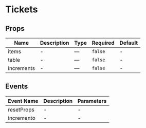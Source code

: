 # Tickets

## Props

<!-- @vuese:Tickets:props:start -->
|Name|Description|Type|Required|Default|
|---|---|---|---|---|
|items|-|—|`false`|-|
|table|-|—|`false`|-|
|increments|-|—|`false`|-|

<!-- @vuese:Tickets:props:end -->


## Events

<!-- @vuese:Tickets:events:start -->
|Event Name|Description|Parameters|
|---|---|---|
|resetProps|-|-|
|incremento|-|-|

<!-- @vuese:Tickets:events:end -->


